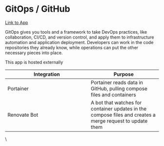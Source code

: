# GitOps / GitHub

[Link to App](https://github.com/trentnbauer/agg.local)

GitOps gives you tools and a framework to take DevOps practices, like collaboration, CI/CD, and version control, and apply them to infrastructure automation and application deployment. Developers can work in the code repositories they already know, while operations can put the other necessary pieces into place.

This app is hosted externally

<table><thead><tr><th width="257">Integration</th><th>Purpose</th></tr></thead><tbody><tr><td>Portainer</td><td>Portainer reads data in GitHub, pulling compose files and containers</td></tr><tr><td>Renovate Bot</td><td>A bot that watches for container updates in the compose files and creates a merge request to update them</td></tr></tbody></table>

\
